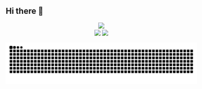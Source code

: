 ## Hi there 👋

<!--
**nikhilkumar1612/nikhilkumar1612** is a ✨ _special_ ✨ repository because its `README.md` (this file) appears on your GitHub profile.

Here are some ideas to get you started:

- 🔭 I’m currently working on ...
- 🌱 I’m currently learning ...
- 👯 I’m looking to collaborate on ...
- 🤔 I’m looking for help with ...
- 💬 Ask me about ...
- 📫 How to reach me: ...
- 😄 Pronouns: ...
- ⚡ Fun fact: ...
-->

<div align="center">
  <img src="https://github-readme-stats.vercel.app/api?username=nikhilkumar1612&theme=aura&hide_border=true&include_all_commits=true&count_private=true" width="55%" /> </br>
  <img src="https://github-readme-streak-stats.herokuapp.com/?user=nikhilkumar1612&theme=aura&hide_border=true" width="50%" />
  <img src="https://github-readme-stats.vercel.app/api/top-langs/?username=nikhilkumar1612&theme=aura&hide_border=true&include_all_commits=true&count_private=true&layout=compact&hide=JupyterNotebook" width="36%" /> </br>
</div>

<div align="center">
  
  ![snake gif](https://github.com/nikhilkumar1612/nikhilkumar1612/blob/output/github-snake.svg)
</div>
